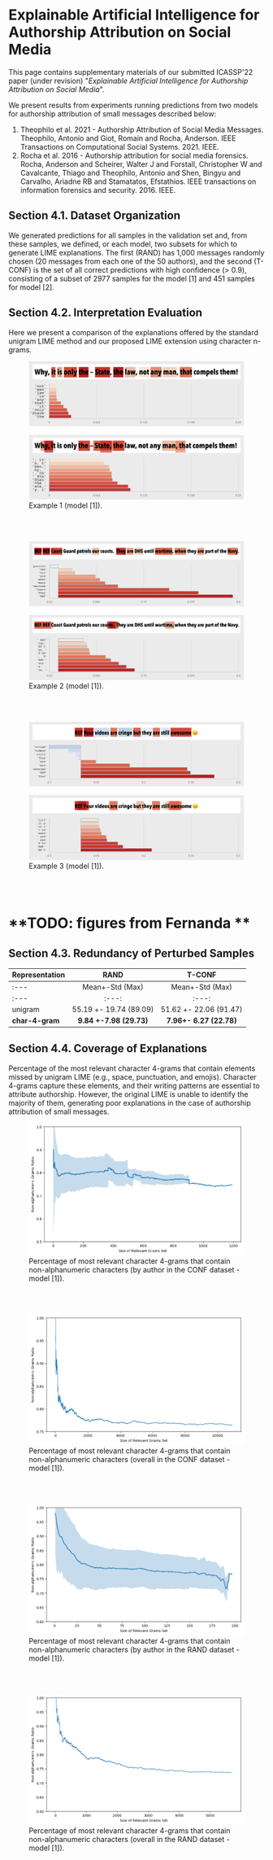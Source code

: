 # Explainable Artificial Intelligence for Authorship Attribution on Social Media

This page contains supplementary materials of our submitted ICASSP'22 paper (under revision) "_Explainable Artificial Intelligence for Authorship Attribution on Social Media_".

We present results from experiments running predictions from two models for authorship attribution of small messages described below:

1. Theophilo et al. 2021 - Authorship Attribution of Social Media Messages. Theophilo, Antonio and Giot, Romain and Rocha, Anderson. IEEE Transactions on Computational Social Systems. 2021. IEEE.
1. Rocha et al. 2016 - Authorship attribution for social media forensics. Rocha, Anderson and Scheirer, Walter J and Forstall, Christopher W and Cavalcante, Thiago and Theophilo, Antonio and Shen, Bingyu and Carvalho, Ariadne RB and Stamatatos, Efstathios. IEEE transactions on information forensics and security. 2016. IEEE.

## Section 4.1. Dataset Organization

We generated predictions for all samples in the validation set and, from these samples, we defined, or each model, two subsets for which to generate LIME explanations. The first (RAND) has 1,000 messages randomly chosen (20 messages from each one of the 50 authors), and the second (T-CONF) is the set of all correct predictions with high confidence ($>$ 0.9), consisting of a subset of 2977 samples for the model [1] and 451 samples for model [2].

## Section 4.2. Interpretation Evaluation

Here we present a comparison of the explanations offered by the standard unigram LIME method and our proposed LIME extension using character n-grams.


<figure>
  <img src="./example_1_original.png" alt=""/>
</figure>
<figure>
  <img src="./example_1_extended.png" alt=""/>
  <figcaption>Example 1 (model [1]).</figcaption>
</figure>

<br>
<br>


<figure>
  <img src="./example_2_original.png" alt=""/>
</figure>
<figure>
  <img src="./example_2_extended.png" alt=""/>
  <figcaption>Example 2 (model [1]).</figcaption>
</figure>

<br>
<br>


<figure>
  <img src="./example_3_original.png" alt=""/>
</figure>
<figure>
  <img src="./example_3_extended.png" alt=""/>
  <figcaption>Example 3 (model [1]).</figcaption>
</figure>

<br>
<br>


# **TODO: figures from Fernanda **


## Section 4.3. Redundancy of Perturbed Samples

| **Representation** | **RAND**                | **T-CONF**              |
| :---               |          :---:          |          :---:          |
| :---               | Mean+-Std (Max)         | Mean+-Std (Max)         |
| :---               |      :---:              |      :---:              |
| unigram            | 55.19 +- 19.74 (89.09)  | 51.62 +- 22.06 (91.47)  |
| **char-4-gram**    | **9.84 +-7.98 (29.73)** | **7.96+- 6.27 (22.78)** |


## Section 4.4. Coverage of Explanations

Percentage of the most relevant character 4-grams that contain elements missed by unigram LIME (e.g., space, punctuation, and emojis). Character 4-grams capture these elements, and their writing patterns are essential to attribute authorship. However, the original LIME is unable to identify the majority of them, generating poor explanations in the case of authorship attribution of small messages.

<figure>
  <img src="./strong_tps_non_alpha_ratio_by_author.png" alt=""/>
  <figcaption>Percentage of most relevant character 4-grams that contain non-alphanumeric characters (by author in the CONF dataset - model [1]).</figcaption>
</figure>

<br>
<br>

<figure>
  <img src="./strong_tps_non_alpha_ratio_overall.png" alt=""/>
  <figcaption>Percentage of most relevant character 4-grams that contain non-alphanumeric characters (overall in the CONF dataset - model [1]).</figcaption>
</figure>

<br>
<br>

<figure>
  <img src="./random_non_alpha_ratio_by_author.png" alt=""/>
  <figcaption>Percentage of most relevant character 4-grams that contain non-alphanumeric characters (by author in the RAND dataset - model [1]).</figcaption>
</figure>

<br>
<br>

<figure>
  <img src="./random_non_alpha_ratio_overall.png" alt=""/>
  <figcaption>Percentage of most relevant character 4-grams that contain non-alphanumeric characters (overall in the RAND dataset - model [1]).</figcaption>
</figure>


